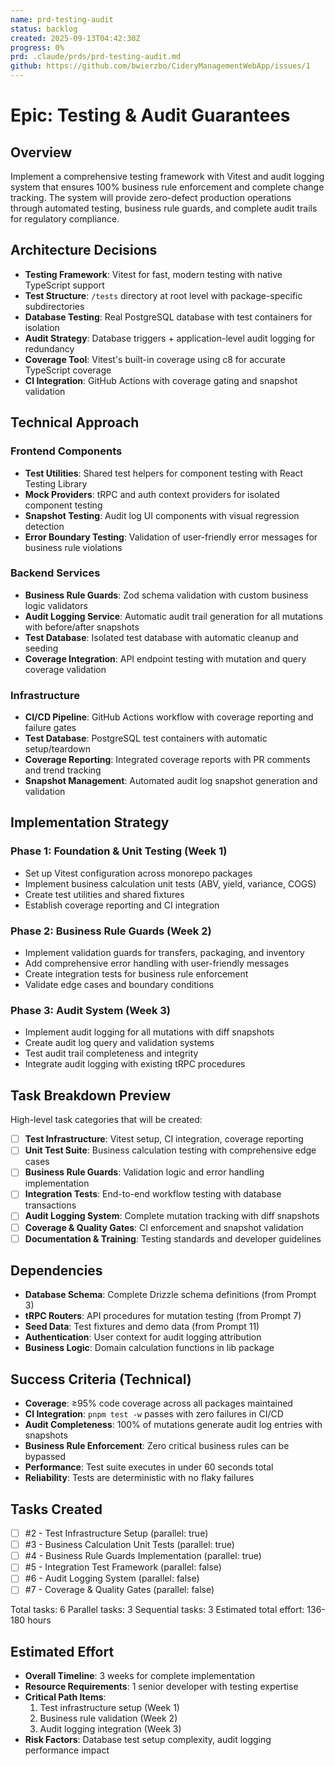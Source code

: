```yaml
---
name: prd-testing-audit
status: backlog
created: 2025-09-13T04:42:30Z
progress: 0%
prd: .claude/prds/prd-testing-audit.md
github: https://github.com/bwierzbo/CideryManagementWebApp/issues/1
---
```


# Epic: Testing & Audit Guarantees

## Overview

Implement a comprehensive testing framework with Vitest and audit logging system that ensures 100% business rule enforcement and complete change tracking. The system will provide zero-defect production operations through automated testing, business rule guards, and complete audit trails for regulatory compliance.

## Architecture Decisions

- **Testing Framework**: Vitest for fast, modern testing with native TypeScript support
- **Test Structure**: `/tests` directory at root level with package-specific subdirectories
- **Database Testing**: Real PostgreSQL database with test containers for isolation
- **Audit Strategy**: Database triggers + application-level audit logging for redundancy
- **Coverage Tool**: Vitest's built-in coverage using c8 for accurate TypeScript coverage
- **CI Integration**: GitHub Actions with coverage gating and snapshot validation

## Technical Approach

### Frontend Components
- **Test Utilities**: Shared test helpers for component testing with React Testing Library
- **Mock Providers**: tRPC and auth context providers for isolated component testing
- **Snapshot Testing**: Audit log UI components with visual regression detection
- **Error Boundary Testing**: Validation of user-friendly error messages for business rule violations

### Backend Services
- **Business Rule Guards**: Zod schema validation with custom business logic validators
- **Audit Logging Service**: Automatic audit trail generation for all mutations with before/after snapshots
- **Test Database**: Isolated test database with automatic cleanup and seeding
- **Coverage Integration**: API endpoint testing with mutation and query coverage validation

### Infrastructure
- **CI/CD Pipeline**: GitHub Actions workflow with coverage reporting and failure gates
- **Test Database**: PostgreSQL test containers with automatic setup/teardown
- **Coverage Reporting**: Integrated coverage reports with PR comments and trend tracking
- **Snapshot Management**: Automated audit log snapshot generation and validation

## Implementation Strategy

### Phase 1: Foundation & Unit Testing (Week 1)
- Set up Vitest configuration across monorepo packages
- Implement business calculation unit tests (ABV, yield, variance, COGS)
- Create test utilities and shared fixtures
- Establish coverage reporting and CI integration

### Phase 2: Business Rule Guards (Week 2)
- Implement validation guards for transfers, packaging, and inventory
- Add comprehensive error handling with user-friendly messages
- Create integration tests for business rule enforcement
- Validate edge cases and boundary conditions

### Phase 3: Audit System (Week 3)
- Implement audit logging for all mutations with diff snapshots
- Create audit log query and validation systems
- Test audit trail completeness and integrity
- Integrate audit logging with existing tRPC procedures

## Task Breakdown Preview

High-level task categories that will be created:
- [ ] **Test Infrastructure**: Vitest setup, CI integration, coverage reporting
- [ ] **Unit Test Suite**: Business calculation testing with comprehensive edge cases
- [ ] **Business Rule Guards**: Validation logic and error handling implementation
- [ ] **Integration Tests**: End-to-end workflow testing with database transactions
- [ ] **Audit Logging System**: Complete mutation tracking with diff snapshots
- [ ] **Coverage & Quality Gates**: CI enforcement and snapshot validation
- [ ] **Documentation & Training**: Testing standards and developer guidelines

## Dependencies

- **Database Schema**: Complete Drizzle schema definitions (from Prompt 3)
- **tRPC Routers**: API procedures for mutation testing (from Prompt 7)
- **Seed Data**: Test fixtures and demo data (from Prompt 11)
- **Authentication**: User context for audit logging attribution
- **Business Logic**: Domain calculation functions in lib package

## Success Criteria (Technical)

- **Coverage**: ≥95% code coverage across all packages maintained
- **CI Integration**: `pnpm test -w` passes with zero failures in CI/CD
- **Audit Completeness**: 100% of mutations generate audit log entries with snapshots
- **Business Rule Enforcement**: Zero critical business rules can be bypassed
- **Performance**: Test suite executes in under 60 seconds total
- **Reliability**: Tests are deterministic with no flaky failures

## Tasks Created
- [ ] #2 - Test Infrastructure Setup (parallel: true)
- [ ] #3 - Business Calculation Unit Tests (parallel: true)
- [ ] #4 - Business Rule Guards Implementation (parallel: true)
- [ ] #5 - Integration Test Framework (parallel: false)
- [ ] #6 - Audit Logging System (parallel: false)
- [ ] #7 - Coverage & Quality Gates (parallel: false)

Total tasks:        6
Parallel tasks:        3
Sequential tasks: 3
Estimated total effort: 136-180 hours
## Estimated Effort

- **Overall Timeline**: 3 weeks for complete implementation
- **Resource Requirements**: 1 senior developer with testing expertise
- **Critical Path Items**:
  1. Test infrastructure setup (Week 1)
  2. Business rule validation (Week 2)
  3. Audit logging integration (Week 3)
- **Risk Factors**: Database test setup complexity, audit logging performance impact
